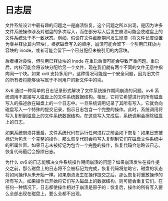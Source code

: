 # 日志层

文件系统设计中最有趣的问题之一是崩溃恢复。这个问题之所以出现，是因为许多文件系统操作涉及对磁盘的多次写入，而在部分写入后发生崩溃可能会使磁盘上的文件系统处于不一致状态。例如，假设在文件截断期间发生崩溃（将文件长度设置为零并释放其内容块）。根据磁盘写入的顺序，崩溃可能会留下一个引用已释放内容块的 inode，或者可能会留下一个已分配但未被引用的内容块。

后者相对良性，但引用已释放块的 inode 在重启后很可能会导致严重问题。重启后，内核可能会将该块分配给另一个文件，现在我们就有两个不同的文件无意中指向同一个块。如果 xv6 支持多用户，这种情况可能是一个安全问题，因为旧文件的所有者将能够读写属于不同用户的新文件中的块。

Xv6 通过一种简单的日志记录形式解决了文件系统操作期间崩溃的问题。xv6 系统调用不直接写入磁盘上的文件系统数据结构。相反，它将它希望进行的所有磁盘写入的描述放在磁盘上的一个日志中。一旦系统调用记录了其所有写入，它就会向磁盘写入一个特殊的提交记录，指示日志包含一个完整的操作。此时，系统调用将写入复制到磁盘上的文件系统数据结构。在这些写入完成后，系统调用会擦除磁盘上的日志。

如果系统崩溃并重启，文件系统代码在运行任何进程之前会如下恢复：如果日志被标记为包含一个完整的操作，那么恢复代码会将写入复制到它们在磁盘文件系统中的所属位置。如果日志未被标记为包含一个完整的操作，恢复代码会忽略该日志。恢复代码最后会擦除日志。

为什么 xv6 的日志能解决文件系统操作期间崩溃的问题？如果崩溃发生在操作提交之前，那么磁盘上的日志将不会被标记为完成，恢复代码将忽略它，磁盘的状态将如同操作从未开始一样。如果崩溃发生在操作提交之后，那么恢复将重放操作的所有写入，如果操作已开始将它们写入磁盘上的数据结构，则可能会重复它们。在任何一种情况下，日志都使操作相对于崩溃是原子的：恢复后，操作的所有写入要么全部出现在磁盘上，要么全都不出现。